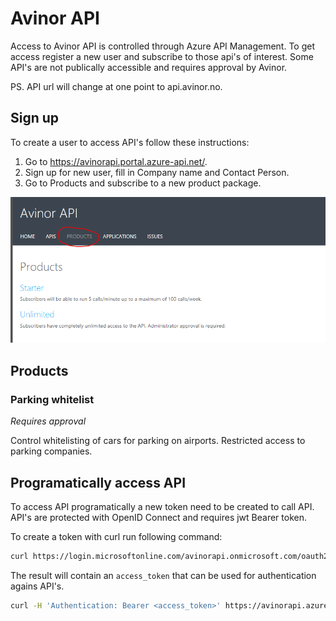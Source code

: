 # Avinor API

Access to Avinor API is controlled through Azure API Management. To get access register a new user and subscribe to those api's of interest. Some API's are not publically accessible and requires approval by Avinor.

PS. API url will change at one point to api.avinor.no.

## Sign up

To create a user to access API's follow these instructions:

1. Go to <https://avinorapi.portal.azure-api.net/>.
2. Sign up for new user, fill in Company name and Contact Person.
3. Go to Products and subscribe to a new product package.

![products](/images/products.png "Products")

## Products

### Parking whitelist

*Requires approval*

Control whitelisting of cars for parking on airports. Restricted access to parking companies.

## Programatically access API

To access API programatically a new token need to be created to call API. API's are protected with OpenID Connect and requires jwt Bearer token.

To create a token with curl run following command:

```bash
curl https://login.microsoftonline.com/avinorapi.onmicrosoft.com/oauth2/v2.0/token?p=b2c_1_resource_owner_default -X POST -d 'grant_type=password&client_id=900f6802-0f1b-4e2f-9614-8ebf97e98429&username=<username>&password=******&scope=openid 900f6802-0f1b-4e2f-9614-8ebf97e98429 offline_access' -H 'Content-Type:application/x-www-form-urlencoded' -i
```

The result will contain an `access_token` that can be used for authentication agains API's.

```bash
curl -H 'Authentication: Bearer <access_token>' https://avinorapi.azure-api.net/...
```
